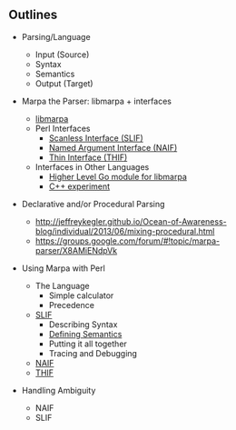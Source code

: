 ﻿Outlines
--------

- Parsing/Language
    * Input (Source)
    * Syntax
    * Semantics
    * Output (Target)

- Marpa the Parser: libmarpa + interfaces
    * [libmarpa](http://jeffreykegler.github.io/Marpa-web-site/libmarpa.html)
    * Perl Interfaces
        - [Scanless Interface (SLIF)](https://metacpan.org/pod/release/JKEGL/Marpa-R2-2.078000/pod/Scanless/DSL.pod)
        - [Named Argument Interface (NAIF)](https://metacpan.org/pod/release/JKEGL/Marpa-R2-2.078000/pod/NAIF.pod)
        - [Thin Interface (THIF)](https://metacpan.org/pod/release/JKEGL/Marpa-R2-2.078000/pod/Advanced/Thin.pod)
    * Interfaces in Other Languages
        + [Higher Level Go module for libmarpa](https://github.com/pstuifzand/go-marpa/)
        + [C++ experiment](https://github.com/pstuifzand/marpa-cpp-rules)

- Declarative and/or Procedural Parsing
    * http://jeffreykegler.github.io/Ocean-of-Awareness-blog/individual/2013/06/mixing-procedural.html
    * https://groups.google.com/forum/#!topic/marpa-parser/X8AMiENdpVk

- Using Marpa with Perl
    * The Language
        - Simple calculator
        - Precedence
    * [SLIF](https://metacpan.org/pod/release/JKEGL/Marpa-R2-2.078000/pod/Scanless.pod)
        - Describing Syntax
        - [Defining Semantics](https://github.com/rns/Marpa-the-Parser/blob/master/Defining-Semantics-in-SLIF.md)
        - Putting it all together
        - Tracing and Debugging
    * [NAIF](https://metacpan.org/pod/release/JKEGL/Marpa-R2-2.078000/pod/NAIF.pod)
    * [THIF](https://metacpan.org/pod/release/JKEGL/Marpa-R2-2.078000/pod/Advanced/Thin.pod)
    
- Handling Ambiguity
    * NAIF
    * SLIF
